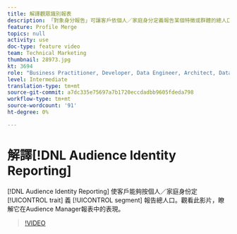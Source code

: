 ```yaml
---
title: 解譯觀眾識別報表
description: 「對象身分報告」可讓客戶依個人／家庭身分定義報告某個特徵或群體的總人口。 觀看此影片，瞭解它在Audience Manager報表中的表現。
feature: Profile Merge
topics: null
activity: use
doc-type: feature video
team: Technical Marketing
thumbnail: 28973.jpg
kt: 3694
role: "Business Practitioner, Developer, Data Engineer, Architect, Data Architect, Administrator, Leader"
level: Intermediate
translation-type: tm+mt
source-git-commit: a7dc335e75697a7b1720eccdadbb9605fdeda798
workflow-type: tm+mt
source-wordcount: '91'
ht-degree: 0%

---
```



# 解譯[!DNL Audience Identity Reporting]

[!DNL Audience Identity Reporting] 使客戶能夠按個人／家庭身份定 [!UICONTROL trait] 義 [!UICONTROL segment] 報告總人口。觀看此影片，瞭解它在Audience Manager報表中的表現。

>[!VIDEO](https://video.tv.adobe.com/v/28973/?quality=12)
